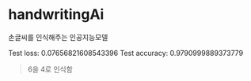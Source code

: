 # handwritingAi
손글씨를 인식해주는 인공지능모델 

Test loss: 0.07656821608543396
Test accuracy: 0.9790999889373779
>6을 4로 인식함
